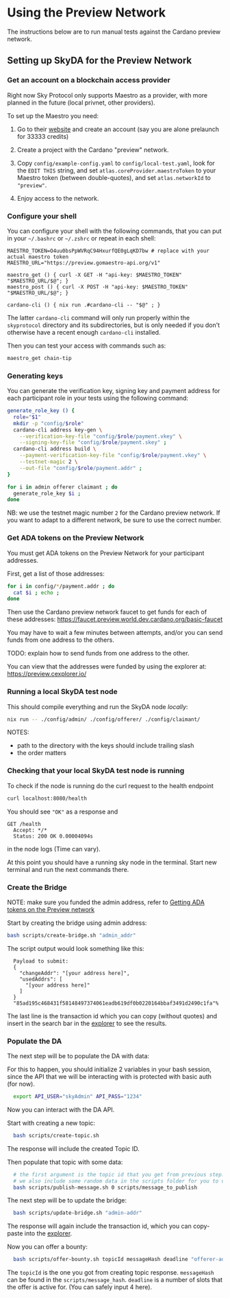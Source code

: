 # Using the Preview Network

The instructions below are to run manual tests against the Cardano preview network.

## Setting up SkyDA for the Preview Network

### Get an account on a blockchain access provider

Right now Sky Protocol only supports Maestro as a provider,
with more planned in the future (local privnet, other providers).

To set up the Maestro you need:

1. Go to their [website](https://www.gomaestro.org/) and
   create an account (say you are alone prelaunch for 33333 credits)

2. Create a project with the Cardano "preview" network.

3. Copy `config/example-config.yaml` to `config/local-test.yaml`,
   look for the `EDIT THIS` string, and
   set `atlas.coreProvider.maestroToken` to your Maestro token (between double-quotes),
   and set `atlas.networkId` to `"preview"`.

4. Enjoy access to the network.

### Configure your shell

You can configure your shell with the following commands,
that you can put in your `~/.bashrc` or `~/.zshrc` or repeat in each shell:
```
MAESTRO_TOKEN=O4uu0bsPpWVRqC94HxurfQE0gLqKD7bw # replace with your actual maestro token
MAESTRO_URL="https://preview.gomaestro-api.org/v1"

maestro_get () { curl -X GET -H "api-key: $MAESTRO_TOKEN" "$MAESTRO_URL/$@"; }
maestro_post () { curl -X POST -H "api-key: $MAESTRO_TOKEN" "$MAESTRO_URL/$@"; }

cardano-cli () { nix run .#cardano-cli -- "$@" ; }
```

The latter `cardano-cli` command will only run properly
within the `skyprotocol` directory and its subdirectories, but
is only needed if you don't otherwise have a recent enough `cardano-cli` installed.

Then you can test your access with commands such as:
```bash
maestro_get chain-tip
```

### Generating keys

You can generate the verification key, signing key and payment address
for each participant role in your tests using the following command:

```bash
generate_role_key () {
  role="$1"
  mkdir -p "config/$role"
  cardano-cli address key-gen \
    --verification-key-file "config/$role/payment.vkey" \
    --signing-key-file "config/$role/payment.skey" ;
  cardano-cli address build \
    --payment-verification-key-file "config/$role/payment.vkey" \
    --testnet-magic 2 \
    --out-file "config/$role/payment.addr" ;
}

for i in admin offerer claimant ; do
  generate_role_key $i ;
done
```

NB: we use the testnet magic number `2` for the Cardano preview network.
If you want to adapt to a different network, be sure to use the correct number.

### Get ADA tokens on the Preview Network

You must get ADA tokens on the Preview Network for your participant addresses.

First, get a list of those addresses:
```bash
for i in config/*/payment.addr ; do
  cat $i ; echo ;
done
```

Then use the Cardano preview network faucet to get funds for each of these addresses:
https://faucet.preview.world.dev.cardano.org/basic-faucet

You may have to wait a few minutes between attempts, and/or
you can send funds from one address to the others.

TODO: explain how to send funds from one address to the other.
<!--

with commands such as:
```bash
get_addr () {
  role="$1"
  cat < config/$role/payment.addr
  # TODO: how do we use maestro with such an address??? sed -e 's/^addr_test/addr_vkh/' ???
}

send_preview_ada () {
  from="$1" to="$2" amount="$3"
  cardano-cli -- transaction build \
    --chang-era --testnet-magic 2 \
    --change-address $(get_addr $from) \
    --tx-in $(get_addr $from) \
    --tx-out $(get_addr $to)+${amount} \
    --out-file tx.signed
}

send_preview_ada admin claimant 40000
maestro_post < tx.signed
```
-->

You can view that the addresses were funded by using the explorer at:
https://preview.cexplorer.io/

### Running a local SkyDA test node

This should compile everything and run the SkyDA node _locally_:

```bash
nix run -- ./config/admin/ ./config/offerer/ ./config/claimant/
```

NOTES:
* path to the directory with the keys should include trailing slash
* the order matters

### Checking that your local SkyDA test node is running

To check if the node is running do the curl request to the health endpoint
```bash
curl localhost:8080/health
```
You should see `"OK"` as a response and
```
GET /health
  Accept: */*
  Status: 200 OK 0.00004094s
```
in the node logs (Time can vary).

At this point you should have a running sky node in the terminal.
Start new terminal and run the next commands there.

### Create the Bridge

NOTE: make sure you funded the admin address,
refer to [Getting ADA tokens on the Preview network](#get-ada-tokens-on-the-preview-network)

Start by creating the bridge using admin address:
```bash
bash scripts/create-bridge.sh "admin_addr"
```

The script output would look something like this:
```
  Payload to submit:
  {
    "changeAddr": "[your address here]",
    "usedAddrs": [
      "[your address here]"
    ]
  }
  "85ad195c468431f58148497374061eadb619df0b0220164bbaf3491d2490c1fa"%
```
The last line is the transaction id which you can copy (without quotes) and
insert in the search bar in the [explorer](https://preview.cexplorer.io/) to see the results.

### Populate the DA

The next step will be to populate the DA with data:

For this to happen, you should initialize 2 variables
in your bash session, since the API that we will be
interacting with is protected with basic auth (for now).

```bash
  export API_USER="skyAdmin" API_PASS="1234"
```

Now you can interact with the DA API.

Start with creating a new topic:
```bash
  bash scripts/create-topic.sh
```

The response will include the created Topic ID.

Then populate that topic with some data:
```bash
  # the first argument is the topic id that you get from previous step.
  # we also include some random data in the scripts folder for you to use.
  bash scripts/publish-message.sh 0 scripts/message_to_publish
```

The next step will be to update the bridge:
```bash
  bash scripts/update-bridge.sh "admin-addr"
```

The response will again include the transaction id,
which you can copy-paste into the [explorer](https://preview.cexplorer.io/).


Now you can offer a bounty:
```bash
  bash scripts/offer-bounty.sh topicId messageHash deadline "offerer-addr"
```

The `topicId` is the one you got from creating topic response.
`messageHash` can be found in the `scripts/message_hash`.
`deadline` is a number of slots that the offer is active for. (You can safely input 4 here).
